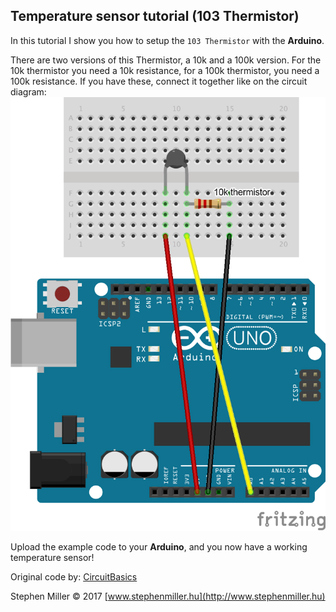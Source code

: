 ## Temperature sensor tutorial (103 Thermistor)
In this tutorial I show you how to setup the `103 Thermistor` with the **Arduino**.

There are two versions of this Thermistor, a 10k and a 100k version. For the 10k thermistor you need a 10k resistance, for a 100k thermistor, you need a 100k resistance. If you have these, connect it together like on the circuit diagram:
![](https://github.com/stephenmiller04/SUArduinoCollection/blob/master/Sensors/Temperature%20(103%20Thermistor)/Thermistor_circuit_diagram.png?raw=true)

Upload the example code to your **Arduino**, and you now have a working temperature sensor!

Original code by: [CircuitBasics](http://www.circuitbasics.com)

Stephen Miller © 2017 [www.stephenmiller.hu](http://www.stephenmiller.hu)